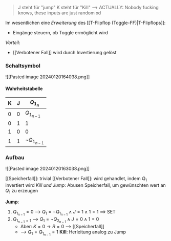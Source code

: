 > J steht für "jump"
> K steht für "Kill"
> --> ACTUALLY: Nobody fucking knows, these inputs are just random xd

Im wesentlichen eine _Erweiterung_ des [[T-Flipflop (Toggle-FF)|T-Flipflops]]:
- Eingänge steuern, ob Toggle ermöglicht wird

_Vorteil_:
- [[Verbotener Fall]] wird durch Invertierung gelöst


### Schaltsymbol
![[Pasted image 20240120164038.png]]
#### Wahrheitstabelle
| K | J | $Q_{1_{n}}$ |
| ---- | ---- | ---- |
| 0 | 0 | $Q_{1_{n-1}}$ |
| 0 | 1 | 1 |
| 1 | 0 | 0 |
| 1 | 1 | $\lnot Q_{1_{n-1}}$ |

### Aufbau
![[Pasted image 20240120163038.png]]

[[Speicherfall]]: trivial
[[Verbotener Fall]]: wird gehandlet, indem $Q_{1}$ invertiert wird
_Kill und Jump_: Abusen Speicherfall, um gewünschten wert an $Q_{1}$ zu erzeugen

**Jump**:
1. $Q_{1_{n-1}} = 0$ --> $Q_{1} = \lnot Q_{1_{n-1}} \land J = 1 \land 1 = 1$ ==> SET
2. $Q_{1_{n-1} = 1}$ --> $Q_{1} = \lnot Q_{2_{n-1}} \land J = 0 \land 1 = 0$ 
	- Aber: $K = 0 \rightarrow R = 0$ --> [[Speicherfall]] 
	- --> $Q_{1} = Q_{1_{n-1}} = 1$
**Kill**: Herleitung analog zu Jump
